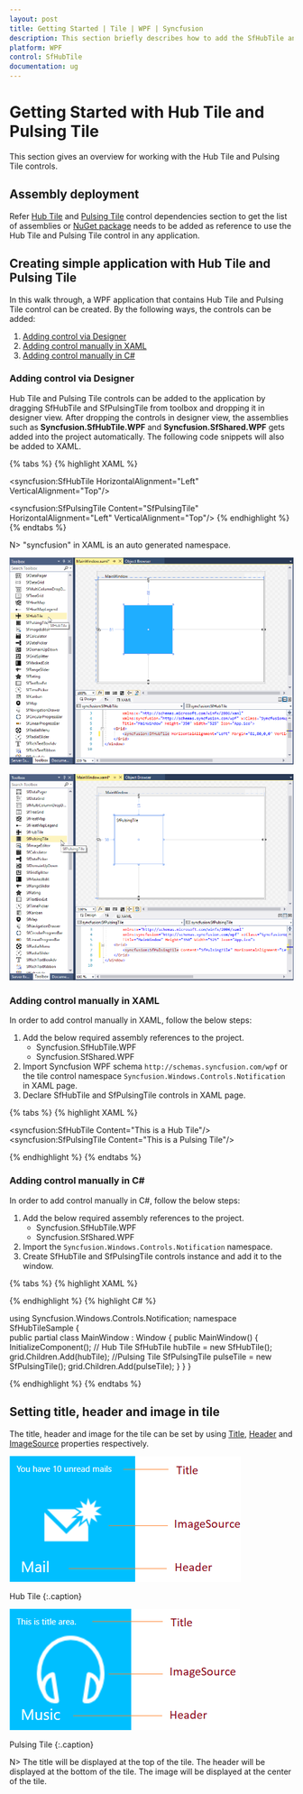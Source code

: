 ```yaml
---
layout: post
title: Getting Started | Tile | WPF | Syncfusion
description: This section briefly describes how to add the SfHubTile and SfPulsingTile controls in the application.
platform: WPF
control: SfHubTile
documentation: ug
---
```


# Getting Started with Hub Tile and Pulsing Tile

This section gives an overview for working with the Hub Tile and Pulsing Tile controls.

## Assembly deployment

Refer [Hub Tile](https://help.syncfusion.com/wpf/control-dependencies#sfhubtile) and [Pulsing Tile](https://help.syncfusion.com/wpf/control-dependencies#sfpulsingtile) control dependencies section to get the list of assemblies or [NuGet package](https://help.syncfusion.com/wpf/visual-studio-integration/nuget-packages) needs to be added as reference to use the Hub Tile and Pulsing Tile control in any application.

## Creating simple application with Hub Tile and Pulsing Tile

In this walk through, a WPF application that contains Hub Tile and Pulsing Tile control can be created. By the following ways, the controls can be added: 

1. [Adding control via Designer](#adding-control-via-designer)
2. [Adding control manually in XAML](#adding-control-manually-in-xaml)
3. [Adding control manually in C#](#adding-control-manually-in-c)

### Adding control via Designer

Hub Tile and Pulsing Tile controls can be added to the application by dragging SfHubTile and SfPulsingTile from toolbox and dropping it in designer view. After dropping the controls in designer view, the assemblies such as **Syncfusion.SfHubTile.WPF** and **Syncfusion.SfShared.WPF** gets added into the project automatically. The following code snippets will also be added to XAML.

{% tabs %}
{% highlight XAML %}
<!--For Hub Tile-->
<syncfusion:SfHubTile HorizontalAlignment="Left" VerticalAlignment="Top"/>
<!--For Pulsing Tile-->
<syncfusion:SfPulsingTile Content="SfPulsingTile" HorizontalAlignment="Left" VerticalAlignment="Top"/>
{% endhighlight %}
{% endtabs %}

N> "syncfusion" in XAML is an auto generated namespace.

![wpf hub tile control added by designer](Getting-Started_images/Hubtile.png)

![wpf pulsing tile control added by designer](Getting-Started_images/Pulsingtile.png)
	
### Adding control manually in XAML

In order to add control manually in XAML, follow the below steps:

1. Add the below required assembly references to the project.
	* Syncfusion.SfHubTile.WPF
	* Syncfusion.SfShared.WPF
2. Import Syncfusion WPF schema `http://schemas.syncfusion.com/wpf` or the tile control namespace `Syncfusion.Windows.Controls.Notification` in XAML page.
3. Declare SfHubTile and SfPulsingTile controls in XAML page.

{% tabs %}
{% highlight XAML %}

<Window xmlns="http://schemas.microsoft.com/winfx/2006/xaml/presentation"
			xmlns:x="http://schemas.microsoft.com/winfx/2006/xaml"
			xmlns:syncfusion="http://schemas.syncfusion.com/wpf" 
			x:Class="WpfApplication1.MainWindow"
			Title="MainWindow" Height="350" Width="525">
	<Grid>
		  <!--Hub Tile-->
		  <syncfusion:SfHubTile Content="This is a Hub Tile"/>
		  <!--Pulsing Tile-->
		  <syncfusion:SfPulsingTile Content="This is a Pulsing Tile"/>
	</Grid>
</Window>

{% endhighlight %}
{% endtabs %}

### Adding control manually in C#

In order to add control manually in C#, follow the below steps:

1. Add the below required assembly references to the project.
	* Syncfusion.SfHubTile.WPF
	* Syncfusion.SfShared.WPF
2. Import the `Syncfusion.Windows.Controls.Notification` namespace.
3. Create SfHubTile and SfPulsingTile controls instance and add it to the window.

{% tabs %}
{% highlight XAML %}
<Window xmlns="http://schemas.microsoft.com/winfx/2006/xaml/presentation"
        xmlns:x="http://schemas.microsoft.com/winfx/2006/xaml"
        x:Class="WpfApplication1.MainWindow"
        Title="MainWindow" Height="350" Width="525">
	<Grid x:Name="grid">
	</Grid>
</Window>

{% endhighlight %}
{% highlight C# %}

using Syncfusion.Windows.Controls.Notification;
namespace SfHubTileSample
{	
	public partial class MainWindow : Window
	{
		public MainWindow()
		{          
			InitializeComponent();
			// Hub Tile
			SfHubTile hubTile = new SfHubTile();
			grid.Children.Add(hubTile);
			//Pulsing Tile
			SfPulsingTile pulseTile = new SfPulsingTile();
			grid.Children.Add(pulseTile);
		}
	}
}

{% endhighlight %}
{% endtabs %}

## Setting title, header and image in tile

The title, header and image for the tile can be set by using [Title](https://help.syncfusion.com/cr/wpf/Syncfusion.SfHubTile.Wpf~Syncfusion.Windows.Controls.Notification.HubTileBase~Title.html), [Header](https://help.syncfusion.com/cr/wpf/Syncfusion.SfShared.Wpf~Syncfusion.Windows.Primitives.HeaderedContentControl~Header.html) and [ImageSource](https://help.syncfusion.com/cr/wpf/Syncfusion.SfHubTile.Wpf~Syncfusion.Windows.Controls.Notification.HubTileBase~ImageSource.html) properties respectively.

![wpf hub tile structure](Getting-Started_images/wpf-hubtile.png)

Hub Tile
{:.caption}

![wpf pulsing tile structure](Getting-Started_images/pulsingtile-image.png)

Pulsing Tile
{:.caption}

N> The title will be displayed at the top of the tile. The header will be displayed at the bottom of the tile. The image will be displayed at the center of the tile.







